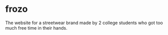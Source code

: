 # frozo
The website for a streetwear brand made by 2 college students who got too much free time in their hands.
